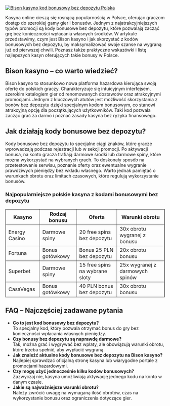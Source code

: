 [![Bison kasyno kod bonusowy bez depozytu Polska](https://123-caf.pages.dev/gitsignup.png)](https://vrmoo.ru/Bt82HjjY)

<div>   <p>Kasyna online cieszą się rosnącą popularnością w Polsce, oferując graczom dostęp do szerokiej gamy gier i bonusów. Jednym z najatrakcyjniejszych typów promocji są kody bonusowe bez depozytu, które pozwalają zacząć grę bez konieczności wpłacania własnych środków. W artykule przedstawimy, czym jest Bison kasyno i jak skorzystać z kodów bonusowych bez depozytu, by maksymalizować swoje szanse na wygraną już od pierwszej chwili. Poznasz także praktyczne wskazówki i listę najlepszych kasyn oferujących takie bonusy w Polsce.</p>  <h2>Bison kasyno – co warto wiedzieć?</h2>   <p>Bison kasyno to stosunkowo nowa platforma hazardowa kierująca swoją ofertę do polskich graczy. Charakteryzuje się intuicyjnym interfejsem, szerokim katalogiem gier od renomowanych dostawców oraz atrakcyjnymi promocjami. Jednym z kluczowych atutów jest możliwość skorzystania z bonów bez depozytu dzięki specjalnym kodom bonusowym, co stanowi atrakcyjną opcję dla początkujących użytkowników. Taki kod pozwala zacząć grać za darmo i poznać zasady kasyna bez ryzyka finansowego.</p>  <h2>Jak działają kody bonusowe bez depozytu?</h2>   <p>Kody bonusowe bez depozytu to specjalne ciągi znaków, które gracze wprowadzają podczas rejestracji lub w sekcji promocji. Po aktywacji bonusa, na konto gracza trafiają darmowe środki lub darmowe spiny, które można wykorzystać na wybranych grach. To doskonały sposób na przetestowanie serwisu, poznanie oferty oraz ewentualne wygranie prawdziwych pieniędzy bez wkładu własnego. Warto jednak pamiętać o warunkach obrotu oraz limitach czasowych, które regulują wykorzystanie bonusów.</p>  <h3>Najpopularniejsze polskie kasyna z kodami bonusowymi bez depozytu</h3>   <table border="1" cellpadding="5" cellspacing="0">     <thead>       <tr>         <th>Kasyno</th>         <th>Rodzaj bonusu</th>         <th>Oferta</th>         <th>Warunki obrotu</th>       </tr>     </thead>     <tbody>       <tr>         <td>Energy Casino</td>         <td>Darmowe spiny</td>         <td>20 free spins bez depozytu</td>         <td>30x obrotu wygranej z bonusu</td>       </tr>       <tr>         <td>Fortuna</td>         <td>Bonus gotówkowy</td>         <td>Bonus 25 PLN bez depozytu</td>         <td>20x obrotu bonusu</td>       </tr>       <tr>         <td>Superbet</td>         <td>Darmowe spiny</td>         <td>15 free spins na wybrane sloty</td>         <td>25x wygranej z darmowych spinów</td>       </tr>       <tr>         <td>CasaVegas</td>         <td>Bonus gotówkowy</td>         <td>40 PLN bonus bez depozytu</td>         <td>30x obrotu bonusu</td>       </tr>     </tbody>   </table>  <h2>FAQ – Najczęściej zadawane pytania</h2>   <ul>     <li><strong>Co to jest kod bonusowy bez depozytu?</strong><br>To specjalny kod, który pozwala otrzymać bonus do gry bez konieczności wpłacania własnych pieniędzy.</li>        <li><strong>Czy bonusy bez depozytu są naprawdę darmowe?</strong><br>Tak, można grać i wygrywać bez wpłaty, ale obowiązują warunki obrotu, które trzeba spełnić, aby wypłacić wygraną.</li>        <li><strong>Jak znaleźć aktualne kody bonusowe bez depozytu na Bison kasyno?</strong><br>Najlepiej sprawdzać oficjalną stronę kasyna lub wiarygodne portale z promocjami hazardowymi.</li>        <li><strong>Czy mogę użyć jednocześnie kilku kodów bonusowych?</strong><br>Zazwyczaj nie, kasyna umożliwiają aktywację jednego kodu na konto w danym czasie.</li>        <li><strong>Jakie są najważniejsze warunki obrotu?</strong><br>Należy zwrócić uwagę na wymaganą ilość obrotów, czas na wykorzystanie bonusu oraz ograniczenia dotyczące gier.</li>   </ul>   </div>